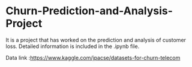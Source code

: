 # Churn-Prediction-and-Analysis-Project
It is a project that has worked on the prediction and analysis of customer loss. 
Detailed information is included in the .ipynb file. 

Data link :https://www.kaggle.com/jpacse/datasets-for-churn-telecom
